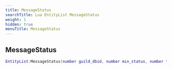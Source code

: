 ```yaml
---
title: MessageStatus
searchTitle: Lua EntityList MessageStatus
weight: 1
hidden: true
menuTitle: MessageStatus
---
```

## MessageStatus
```lua
EntityList:MessageStatus(number guild_dbid, number min_status, number type, const char *message); -- void
```